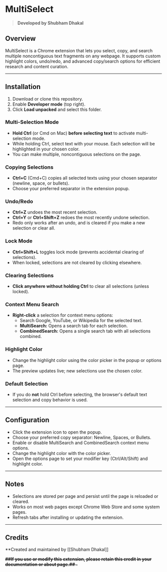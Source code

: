 # MultiSelect

> **Developed by Shubham Dhakal**

## Overview

MultiSelect is a Chrome extension that lets you select, copy, and search multiple noncontiguous text fragments on any webpage. It supports custom highlight colors, undo/redo, and advanced copy/search options for efficient research and content curation.

---

## Installation

1. Download or clone this repository.
2. Enable **Developer mode** (top right).
3. Click **Load unpacked** and select this folder.



### Multi-Selection Mode

- **Hold Ctrl** (or Cmd on Mac) **before selecting text** to activate multi-selection mode.
- While holding Ctrl, select text with your mouse. Each selection will be highlighted in your chosen color.
- You can make multiple, noncontiguous selections on the page.

### Copying Selections

- **Ctrl+C** (Cmd+C) copies all selected texts using your chosen separator (newline, space, or bullets).
- Choose your preferred separator in the extension popup.

### Undo/Redo

- **Ctrl+Z** undoes the most recent selection.
- **Ctrl+Y** or **Ctrl+Shift+Z** redoes the most recently undone selection.
- Redo only works after an undo, and is cleared if you make a new selection or clear all.

### Lock Mode

- **Ctrl+Shift+L** toggles lock mode (prevents accidental clearing of selections).
- When locked, selections are not cleared by clicking elsewhere.

### Clearing Selections

- **Click anywhere without holding Ctrl** to clear all selections (unless locked).

### Context Menu Search

- **Right-click** a selection for context menu options:
  - Search Google, YouTube, or Wikipedia for the selected text.
  - **MultiSearch:** Opens a search tab for each selection.
  - **CombinedSearch:** Opens a single search tab with all selections combined.

### Highlight Color

- Change the highlight color using the color picker in the popup or options page.
- The preview updates live; new selections use the chosen color.

### Default Selection

- If you do **not** hold Ctrl before selecting, the browser's default text selection and copy behavior is used.

---

## Configuration

- Click the extension icon to open the popup.
- Choose your preferred copy separator: Newline, Spaces, or Bullets.
- Enable or disable MultiSearch and CombinedSearch context menu options.
- Change the highlight color with the color picker.
- Open the options page to set your modifier key (Ctrl/Alt/Shift) and highlight color.

---

## Notes

- Selections are stored per page and persist until the page is reloaded or cleared.
- Works on most web pages except Chrome Web Store and some system pages.
- Refresh tabs after installing or updating the extension.

---

## Credits

**Created and maintained by [[Shubham Dhakal]]

~~**##If you use or modify this extension, please retain this credit in your documentation or about page.##**~~~